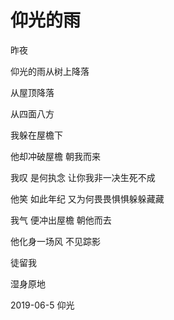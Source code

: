 # 仰光的雨

昨夜

仰光的雨从树上降落

从屋顶降落

从四面八方

我躲在屋檐下

他却冲破屋檐 朝我而来

我叹 是何执念 让你我非一决生死不成

他笑 如此年纪 又为何畏畏惧惧躲躲藏藏

我气 便冲出屋檐 朝他而去

他化身一场风 不见踪影

徒留我

湿身原地

2019-06-5 仰光
